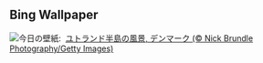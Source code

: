 ## Bing Wallpaper
![](https://www.bing.com/th?id=OHR.JutlandSpring_JA-JP6178777806_UHD.jpg&w=1000)今日の壁紙: &nbsp;[ユトランド半島の風景, デンマーク (© Nick Brundle Photography/Getty Images)](https://www.bing.com/th?id=OHR.JutlandSpring_JA-JP6178777806_UHD.jpg)
<br><br/>
